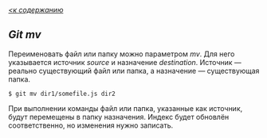 *[<к содержанию](./readeaboutgit.md)*

## ***Git mv***

Переименовать файл или папку можно параметром *mv*. Для него указывается источник *source* и назначение *destination*. Источник — реально существующий файл или папка, а назначение — существующая папка.

``````
$ git mv dir1/somefile.js dir2
``````

При выполнении команды файл или папка, указанные как источник, будут перемещены в папку назначения. Индекс будет обновлён соответственно, но изменения нужно записать.